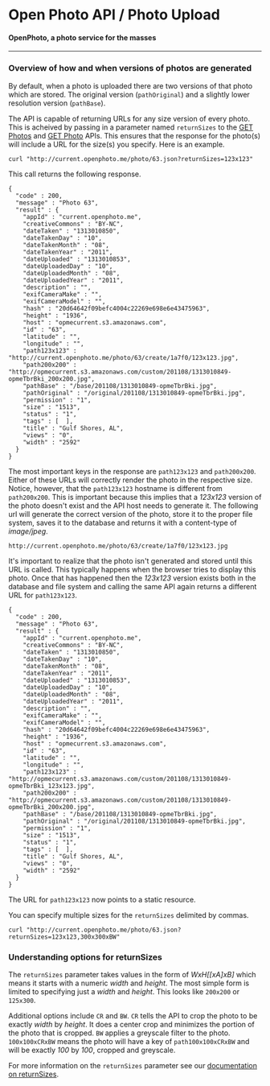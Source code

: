 Open Photo API / Photo Upload
=======================
#### OpenPhoto, a photo service for the masses

----------------------------------------

### Overview of how and when versions of photos are generated

By default, when a photo is uploaded there are two versions of that photo which are stored. The original version (`pathOriginal`) and a slightly lower resolution version (`pathBase`).

The API is capable of returning URLs for any size version of every photo. This is acheived by passing in a parameter named `returnSizes` to the [GET Photos][GetPhotos] and [GET Photo][GetPhoto] APIs. This ensures that the response for the photo(s) will include a URL for the size(s) you specify. Here is an example.

    curl "http://current.openphoto.me/photo/63.json?returnSizes=123x123"

This call returns the following response.

    {
      "code" : 200,
      "message" : "Photo 63",
      "result" : { 
        "appId" : "current.openphoto.me",
        "creativeCommons" : "BY-NC",
        "dateTaken" : "1313010850",
        "dateTakenDay" : "10",
        "dateTakenMonth" : "08",
        "dateTakenYear" : "2011",
        "dateUploaded" : "1313010853",
        "dateUploadedDay" : "10",
        "dateUploadedMonth" : "08",
        "dateUploadedYear" : "2011",
        "description" : "",
        "exifCameraMake" : "",
        "exifCameraModel" : "",
        "hash" : "20d64642f09befc4004c22269e698e6e43475963",
        "height" : "1936",
        "host" : "opmecurrent.s3.amazonaws.com",
        "id" : "63",
        "latitude" : "",
        "longitude" : "",
        "path123x123" : "http://current.openphoto.me/photo/63/create/1a7f0/123x123.jpg",
        "path200x200" : "http://opmecurrent.s3.amazonaws.com/custom/201108/1313010849-opmeTbrBki_200x200.jpg",
        "pathBase" : "/base/201108/1313010849-opmeTbrBki.jpg",
        "pathOriginal" : "/original/201108/1313010849-opmeTbrBki.jpg",
        "permission" : "1",
        "size" : "1513",
        "status" : "1",
        "tags" : [  ],
        "title" : "Gulf Shores, AL",
        "views" : "0",
        "width" : "2592"
      }
    }

The most important keys in the response are `path123x123` and `path200x200`. Either of these URLs will correctly render the photo in the respective size. Notice, however, that the `path123x123` hostname is different from `path200x200`. This is important because this implies that a _123x123_ version of the photo doesn't exist and the API host needs to generate it. The following url will generate the correct version of the photo, store it to the proper file system, saves it to the database and returns it with a content-type of _image/jpeg_.

    http://current.openphoto.me/photo/63/create/1a7f0/123x123.jpg

It's important to realize that the photo isn't generated and stored until this URL is called. This typically happens when the browser tries to display this photo. Once that has happened then the _123x123_ version exists both in the database and file system and calling the same API again returns a different URL for `path123x123`.

    { 
      "code" : 200,
      "message" : "Photo 63",
      "result" : { 
        "appId" : "current.openphoto.me",
        "creativeCommons" : "BY-NC",
        "dateTaken" : "1313010850",
        "dateTakenDay" : "10",
        "dateTakenMonth" : "08",
        "dateTakenYear" : "2011",
        "dateUploaded" : "1313010853",
        "dateUploadedDay" : "10",
        "dateUploadedMonth" : "08",
        "dateUploadedYear" : "2011",
        "description" : "",
        "exifCameraMake" : "",
        "exifCameraModel" : "",
        "hash" : "20d64642f09befc4004c22269e698e6e43475963",
        "height" : "1936",
        "host" : "opmecurrent.s3.amazonaws.com",
        "id" : "63",
        "latitude" : "",
        "longitude" : "",
        "path123x123" : "http://opmecurrent.s3.amazonaws.com/custom/201108/1313010849-opmeTbrBki_123x123.jpg",
        "path200x200" : "http://opmecurrent.s3.amazonaws.com/custom/201108/1313010849-opmeTbrBki_200x200.jpg",
        "pathBase" : "/base/201108/1313010849-opmeTbrBki.jpg",
        "pathOriginal" : "/original/201108/1313010849-opmeTbrBki.jpg",
        "permission" : "1",
        "size" : "1513",
        "status" : "1",
        "tags" : [  ],
        "title" : "Gulf Shores, AL",
        "views" : "0",
        "width" : "2592"
      }
    }

The URL for `path123x123` now points to a static resource.

You can specify multiple sizes for the `returnSizes` delimited by commas.

    curl "http://current.openphoto.me/photo/63.json?returnSizes=123x123,300x300xBW"
    
### Understanding options for returnSizes

The `returnSizes` parameter takes values in the form of _WxH[[xA]xB]_ which means it starts with a numeric _width_ and _height_. The most simple form is limited to specifying just a _width_ and _height_. This looks like `200x200` or `125x300`.

Additional options include `CR` and `BW`. `CR` tells the API to crop the photo to be exactly _width_ by _height_. It does a center crop and minimizes the portion of the photo that is cropped. `BW` applies a greyscale filter to the photo. `100x100xCRxBW` means the photo will have a key of `path100x100xCRxBW` and will be exactly _100_ by _100_, cropped and greyscale.

For more information on the `returnSizes` parameter see our [documentation on returnSizes][ReturnSizes].

[GetPhotos]: ../api/GetPhotos.markdown
[GetPhoto]: ../api/GetPhoto.markdown
[ReturnSizes]: ../faq/ReturnSizes.markdown
